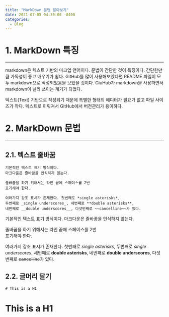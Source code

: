 ```yaml
---
title: "MarkDown 문법 알아보기"
date: 2021-07-05 04:30:00 -0400
categories: 
  - Blog
---
```


# 1. MarkDown 특징
***
markdown은 텍스트 기반의 마크업 언어이다. 문법이 간단한 것이 특징이다. 간단한만큼 가독성이 좋고 배우기가 쉽다. GitHub를 많이 사용해보았다면 README 파일이 모두 markdown으로 작성되었음을 보았을 것이다. GiuHub가 markdown을 사용하면서 markdown이 널리 쓰이는 계기가 되었다.

텍스트(Text) 기반으로 작성되기 때문에 특별한 형태의 에디터가 필요가 없고 파일 사이즈가 작다. 텍스트로 이뤄져서 GitHub에서 버전관리가 용이하다.

# 2. MarkDown 문법
***
## 2.1. 텍스트 줄바꿈

```
기본적인 텍스트 표기 방식이다.
마크다운은 줄바꿈을 인식하지 않는다.

줄바꿈을 하기 위해서는 라인 끝에 스페이스를 2번  
표기해야 한다.

여러가지 강조 표시가 존재한다. 첫번째로 *single asterisks*,
두번째로 _single underscores_, 세번째로 **double asterisks**,
네번째로 __double underscores__, 다섯번째로 ~~cancelline~~가 있다.
```

기본적인 텍스트 표기 방식이다.
마크다운은 줄바꿈을 인식하지 않는다.

줄바꿈을 하기 위해서는 라인 끝에 스페이스를 2번  
표기해야 한다.

여러가지 강조 표시가 존재한다. 첫번째로 *single asterisks*,
두번째로 _single underscores_, 세번째로 **double asterisks**,
네번째로 __double underscores__, 다섯번째로 ~~cancelline~~가 있다.

## 2.2. 글머리 달기
```
# This is a H1
```
# This is a H1 
